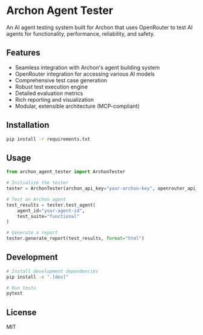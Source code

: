 # Archon Agent Tester

An AI agent testing system built for Archon that uses OpenRouter to test AI agents for functionality, performance, reliability, and safety.

## Features

- Seamless integration with Archon's agent building system
- OpenRouter integration for accessing various AI models
- Comprehensive test case generation
- Robust test execution engine
- Detailed evaluation metrics
- Rich reporting and visualization
- Modular, extensible architecture (MCP-compliant)

## Installation

```bash
pip install -r requirements.txt
```

## Usage

```python
from archon_agent_tester import ArchonTester

# Initialize the tester
tester = ArchonTester(archon_api_key="your-archon-key", openrouter_api_key="your-openrouter-key")

# Test an Archon agent
test_results = tester.test_agent(
    agent_id="your-agent-id",
    test_suite="functional"
)

# Generate a report
tester.generate_report(test_results, format="html")
```

## Development

```bash
# Install development dependencies
pip install -e ".[dev]"

# Run tests
pytest
```

## License

MIT